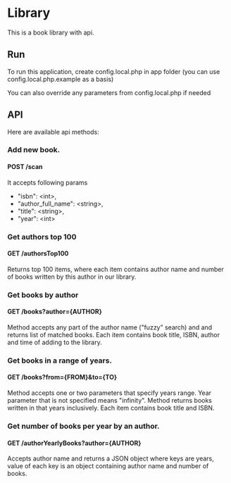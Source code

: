 # Library
This is a book library with api.

## Run
To run this application, create config.local.php in app folder (you can use config.local.php.example as a basis) 

You can also override any parameters from config.local.php if needed

## API
Here are available api methods:

### Add new book.
#### POST /scan
It accepts following params
* "isbn": \<int\>,
* "author_full_name": \<string\>,
* "title": \<string\>,
* "year": \<int\>

### Get authors top 100
#### GET /authorsTop100
Returns top 100 items, where each item contains author name
and number of books written by this author in our library.

### Get books by author
#### GET /books?author={AUTHOR}
Method accepts any part of the author name ("fuzzy" search) and  and returns list of matched books. Each item contains book
title, ISBN, author and time of adding to the library.

### Get books in a range of years.
#### GET /books?from={FROM}&to={TO}
Method accepts one or two parameters that specify years range.
Year parameter that is not specified means "infinity". Method returns books written in that years
inclusively. Each item contains book title and ISBN.

### Get number of books per year by an author.
#### GET /authorYearlyBooks?author={AUTHOR}
Accepts author name and returns a JSON object where keys are years, value of each key is an object containing author name and number of books.
